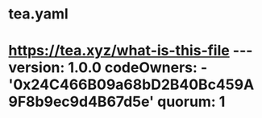 # tea.yaml
# https://tea.xyz/what-is-this-file --- version: 1.0.0 codeOwners:   - '0x24C466B09a68bD2B40Bc459A9F8b9ec9d4B67d5e' quorum: 1
